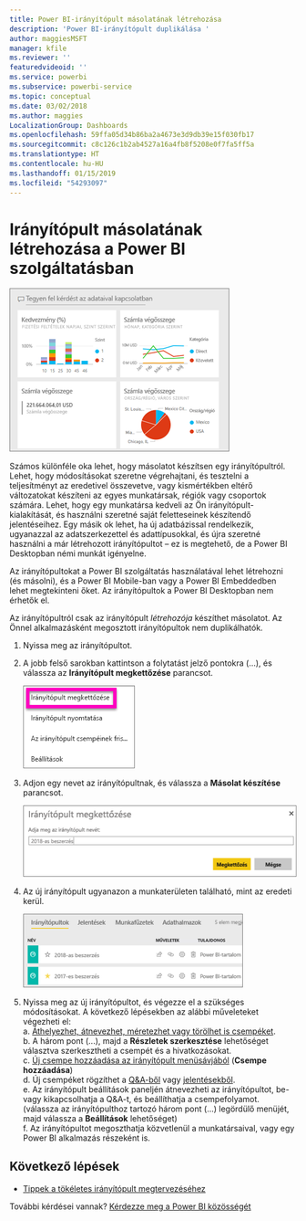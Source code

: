 ```yaml
---
title: Power BI-irányítópult másolatának létrehozása
description: 'Power BI-irányítópult duplikálása '
author: maggiesMSFT
manager: kfile
ms.reviewer: ''
featuredvideoid: ''
ms.service: powerbi
ms.subservice: powerbi-service
ms.topic: conceptual
ms.date: 03/02/2018
ms.author: maggies
LocalizationGroup: Dashboards
ms.openlocfilehash: 59ffa05d34b86ba2a4673e3d9db39e15f030fb17
ms.sourcegitcommit: c8c126c1b2ab4527a16a4fb8f5208e0f7fa5ff5a
ms.translationtype: HT
ms.contentlocale: hu-HU
ms.lasthandoff: 01/15/2019
ms.locfileid: "54293097"
---
```

# <a name="create-a-copy-of-a-dashboard-in-power-bi-service"></a>Irányítópult másolatának létrehozása a Power BI szolgáltatásban
![irányítópult](media/service-dashboard-copy/power-bi-dashboard.png)

 Számos különféle oka lehet, hogy másolatot készítsen egy irányítópultról. Lehet, hogy módosításokat szeretne végrehajtani, és tesztelni a teljesítményt az eredetivel összevetve, vagy kismértékben eltérő változatokat készíteni az egyes munkatársak, régiók vagy csoportok számára. Lehet, hogy egy munkatársa kedveli az Ön irányítópult-kialakítását, és használni szeretné saját feletteseinek készítendő jelentéseihez. Egy másik ok lehet, ha új adatbázissal rendelkezik, ugyanazzal az adatszerkezettel és adattípusokkal, és újra szeretné használni a már létrehozott irányítópultot – ez is megtehető, de a Power BI Desktopban némi munkát igényelne. 

Az irányítópultokat a Power BI szolgáltatás használatával lehet létrehozni (és másolni), és a Power BI Mobile-ban vagy a Power BI Embeddedben lehet megtekinteni őket.  Az irányítópultok a Power BI Desktopban nem érhetők el. 

Az irányítópultról csak az irányítópult *létrehozója* készíthet másolatot. Az Önnel alkalmazásként megosztott irányítópultok nem duplikálhatók.

1. Nyissa meg az irányítópultot.
2. A jobb felső sarokban kattintson a folytatást jelző pontokra (...), és válassza az **Irányítópult megkettőzése** parancsot.
   
   ![három pont menü](media/service-dashboard-copy/power-bi-dulicate.png)
3. Adjon egy nevet az irányítópultnak, és válassza a **Másolat készítése** parancsot. 
   
   ![Irányítópult megkettőzése párbeszédpanel](media/service-dashboard-copy/power-bi-name.png)
4. Az új irányítópult ugyanazon a munkaterületen található, mint az eredeti kerül. 
   
   ![Irányítópultok lap](media/service-dashboard-copy/power-bi-copied.png)

5.    Nyissa meg az új irányítópultot, és végezze el a szükséges módosításokat. A következő lépésekben az alábbi műveleteket végezheti el:    
    a. [Áthelyezhet, átnevezhet, méretezhet vagy törölhet is csempéket](service-dashboard-edit-tile.md).  
    b. A három pont (...), majd a **Részletek szerkesztése** lehetőséget választva szerkesztheti a csempét és a hivatkozásokat.  
    c. [Új csempe hozzáadása az irányítópult menüsávjából](service-dashboard-add-widget.md) (**Csempe hozzáadása**)  
    d. Új csempéket rögzíthet a [Q&A-ből](service-dashboard-pin-tile-from-q-and-a.md) vagy [jelentésekből](service-dashboard-pin-tile-from-report.md).  
    e. Az irányítópult beállítások paneljén átnevezheti az irányítópultot, be- vagy kikapcsolhatja a Q&A-t, és beállíthatja a csempefolyamot.  (válassza az irányítópulthoz tartozó három pont (...) legördülő menüjét, majd válassza a **Beállítások** lehetőséget)  
    f. Az irányítópultot megoszthatja közvetlenül a munkatársaival, vagy egy Power BI alkalmazás részeként is. 


## <a name="next-steps"></a>Következő lépések
* [Tippek a tökéletes irányítópult megtervezéséhez](service-dashboards-design-tips.md) 

További kérdései vannak? [Kérdezze meg a Power BI közösségét](http://community.powerbi.com/)

